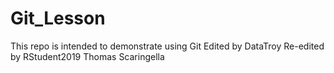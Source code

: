 # Git_Lesson
This repo is intended to demonstrate using Git
Edited by DataTroy
Re-edited by RStudent2019
Thomas Scaringella
